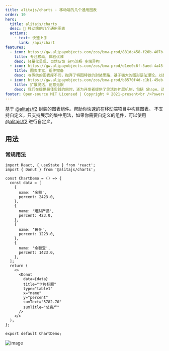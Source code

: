 ```yaml
---
title: alitajs/charts - 移动端的几个通用图表
order: 10
hero:
  title: alitajs/charts
  desc: 📖 移动端的几个通用图表
  actions:
    - text: 快速上手
      link: /api/chart
features:
  - icon: https://gw.alipayobjects.com/zos/bmw-prod/881dc458-f20b-407b-947a-95104b5ec82b/k79dm8ih_w144_h144.png
    title: 专注移动，体验优雅
    desc: 轻量化呈现，自然反馈 轻巧流畅 多端异构
  - icon: https://gw.alipayobjects.com/zos/bmw-prod/d1ee0c6f-5aed-4a45-a507-339a4bfe076c/k7bjsocq_w144_h144.png
    title: 图表丰富，组件完备
    desc: 与传统的图表库不同，抛弃了特图特做的封装思路，基于强大的图形语法理论，以数据驱动，通过图形语法的组合灵活构建各类图表，目前可绘制 50+ 图表类型（当然，还可以更多），覆盖各类场景 在提供基础的图表可视化能力外，我们还提供了丰富图表功能组件，满足各种功能需求。
  - icon: https://gw.alipayobjects.com/zos/bmw-prod/b8570f4d-c1b1-45eb-a1da-abff53159967/kj9t990h_w144_h144.png
    title: 扩展灵活，创意无限
    desc: 我们在提供最佳实践的同时，还为开发者提供了灵活的扩展机制，包括 Shape、动画以及交互的自定义能力，当然还有图表样式的个性化定制，满足各种个性化的图表要求。
footer: Open-source MIT Licensed | Copyright © 2021-present<br />Powered by xiaohuoni
---
```


基于 [@alitajs/f2](https://github.com/alitajs/f2) 封装的图表组件。帮助你快速的在移动端项目中构建图表。
不支持自定义，只支持展示的集中用法，如果你需要自定义的组件，可以使用 [@alitajs/f2](https://github.com/alitajs/f2) 进行自定义。

## 用法

### 常规用法

```tsx
import React, { useState } from 'react';
import { Donut } from '@alitajs/charts';

const ChartDemo = () => {
  const data = [
    {
      name: '余额',
      percent: 2423.0,
    },
    {
      name: '理财产品',
      percent: 423.0,
    },
    {
      name: '黄金',
      percent: 1223.0,
    },
    {
      name: '余额宝',
      percent: 1423.0,
    },
  ];
  return (
    <>
      <Donut
        data={data}
        title="卡片标题"
        type="table1"
        x="name"
        y="percent"
        sumText="5782.70"
        sumTitle="总资产"
      />
    </>
  );
};

export default ChartDemo;
```

![image](https://user-images.githubusercontent.com/11746742/108316474-ebb06980-71f7-11eb-97d0-ef90c1d985c9.png)

